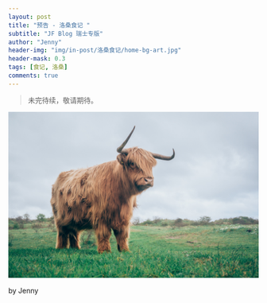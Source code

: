 ```yaml
---
layout: post
title: "预告 - 洛桑食记 "
subtitle: "JF Blog 瑞士专版"
author: "Jenny"
header-img: "img/in-post/洛桑食记/home-bg-art.jpg"
header-mask: 0.3
tags: [食记, 洛桑]
comments: true
---
```


>  未完待续，敬请期待。

![404-bg](/img/in-post/洛桑食记/404-bg.jpeg)

by Jenny